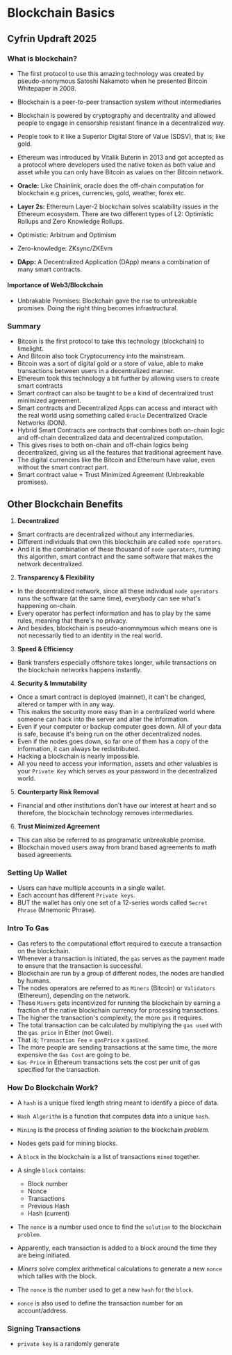 # Blockchain Basics

## Cyfrin Updraft 2025

### What is blockchain?

- The first protocol to use this amazing technology was created by pseudo-anonymous Satoshi Nakamoto when he presented Bitcoin Whitepaper in 2008.
- Blockchain is a peer-to-peer transaction system without intermediaries
- Blockchain is powered by cryptography and decentrality and allowed people to engage in censorship resistant finance in a decentralized way.
- People took to it like a Superior Digital Store of Value (SDSV), that is; like gold.
- Ethereum was introduced by Vitalik Buterin in 2013 and got accepted as a protocol where developers used the native token as both value and asset while you can only have Bitcoin as values on ther Bitcoin network.

- **Oracle:** Like Chainlink, oracle does the off-chain computation for blockchain e.g prices, currencies, gold, weather, forex etc.

- **Layer 2s:** Ethereum Layer-2 blockchain solves scalability issues in the Ethereum ecosystem. There are two different types of L2: Optimistic Rollups and Zero Knowledge Rollups.
- Optimistic: Arbitrum and Optimism
- Zero-knowledge: ZKsync/ZKEvm

- **DApp:** A Decentralized Application (DApp) means a combination of many smart contracts.

#### Importance of Web3/Blockchain

- Unbrakable Promises: Blockchain gave the rise to unbreakable promises. Doing the right thing becomes infrastructural.

### Summary

- Bitcoin is the first protocol to take this technology (blockchain) to limelight.
- And Bitcoin also took Cryptocurrency into the mainstream.
- Bitcoin was a sort of digital gold or a store of value, able to make transactions between users in a decentralized manner.
- Ethereum took this technology a bit further by allowing users to create smart contracts
- Smart contract can also be taught to be a kind of decentralized trust minimized agreement.
- Smart contracts and Decentralized Apps can access and interact with the real world using something called `Oracle` Decentralized Oracle Networks (DON).
- Hybrid Smart Contracts are contracts that combines both on-chain logic and off-chain decentralized data and decentralized computation.
- This gives rises to both on-chain and off-chain logics being decentralized, giving us all the features that traditional agreement have.
- The digital currencies like the Bitcoin and Ethereum have value, even without the smart contract part.
- Smart contract value = Trust Minimized Agreement (Unbreakable promises).

## Other Blockchain Benefits

1. **Decentralized**

- Smart contracts are decentralized without any intermediaries.
- Different individuals that own this blockchain are called `node operators`.
- And it is the combination of these thousand of `node operators`, running this algorithm, smart contract and the same software that makes the network decentralized.

2. **Transparency & Flexibility**

- In the decentralized network, since all these individual `node operators` runs the software (at the same time), everybody can see what's happening on-chain.
- Every operator has perfect information and has to play by the same rules, meaning that there's no privacy.
- And besides, blockchain is pseudo-anomnymous which means one is not necessarily tied to an identity in the real world.

3. **Speed & Efficiency**

- Bank transfers especially offshore takes longer, while transactions on the blockchain networks happens instantly.

4. **Security & Immutability**

- Once a smart contract is deployed (mainnet), it can't be changed, altered or tamper with in any way.
- This makes the security more easy than in a centralized world where someone can hack into the server and alter the information.
- Even if your computer or backup computer goes down. All of your data is safe, because it's being run on the other decentralized nodes.
- Even if the nodes goes down, so far one of them has a copy of the information, it can always be redistributed.
- Hacking a blockchain is nearly impossible.
- All you need to access your information, assets and other valuables is your `Private Key` which serves as your password in the decentralized world.

5. **Counterparty Risk Removal**

- Financial and other institutions don't have our interest at heart and so therefore, the blockchain technology removes intermediaries.

6. **Trust Minimized Agreement**

- This can also be referred to as programatic unbreakable promise.
- Blockchain moved users away from brand based agreements to math based agreements.

### Setting Up Wallet

- Users can have multiple accounts in a single wallet.
- Each account has different `Private keys`.
- BUT the wallet has only one set of a 12-series words called `Secret Phrase` (Mnemonic Phrase).

### Intro To Gas

- Gas refers to the computational effort required to execute a transaction on the blockchain.
- Whenever a transaction is initiated, the `gas` serves as the payment made to ensure that the transaction is successful.
- Blockchain are run by a group of different nodes, the nodes are handled by humans.
- The nodes operators are referred to as `Miners` (Bitcoin) or `Validators` (Ethereum), depending on the network.
- These `Miners` gets incentivized for running the blockchain by earning a fraction of the native blockchain currency for processing transactions.
- The higher the transaction's complexity, the more `gas` it requires.
- The total transaction can be calculated by multiplying the `gas used` with the `gas price` in Ether (not Gwei).
- That is; `Transaction Fee` = `gasPrice` x `gasUsed`.
- The more people are sending transactions at the same time, the more expensive the `Gas Cost` are going to be.
- `Gas Price` in Ethereum transactions sets the cost per unit of gas specified for the transaction.

### How Do Blockchain Work?

- A `hash` is a unique fixed length string meant to identify a piece of data.
- `Hash Algorithm` is a function that computes data into a unique `hash`.
- `Mining` is the process of finding _solution_ to the blockchain _problem_.
- Nodes gets paid for mining blocks.
- A `block` in the blockchain is a list of transactions `mined` together.
- A single `block` contains:

  - Block number
  - Nonce
  - Transactions
  - Previous Hash
  - Hash (current)

- The `nonce` is a number used once to find the `solution` to the blockchain `problem`.
- Apparently, each transaction is added to a block around the time they are being initiated.
- _Miners_ solve complex arithmetical calculations to generate a new `nonce` which tallies with the block.
- The `nonce` is the number used to get a new `hash` for the `block`.
- `nonce` is also used to define the transaction number for an account/address.

### Signing Transactions

- `private key` is a randomly generate
